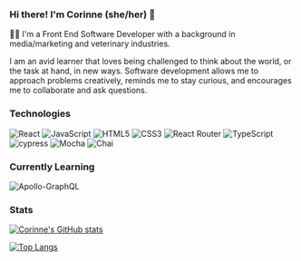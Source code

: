 ### Hi there! I'm Corinne (she/her) 👋

<!--
**CorCanavan/CorCanavan** is a ✨ _special_ ✨ repository because its `README.md` (this file) appears on your GitHub profile.

Here are some ideas to get you started:

- 🔭 I’m currently working on ...
- 🌱 I’m currently learning ...
- 👯 I’m looking to collaborate on ...
- 🤔 I’m looking for help with ...
- 💬 Ask me about ...
- 📫 How to reach me: ...
- 😄 Pronouns: ...
- ⚡ Fun fact: ...
-->

👩‍💻 I'm a Front End Software Developer with a background in media/marketing and veterinary industries. 

I am an avid learner that loves being challenged to think about the world, or the task at hand, in new ways. Software development allows me to approach problems creatively, reminds me to stay curious, and encourages me to collaborate and ask questions. 

### Technologies 

![React](https://img.shields.io/badge/react-%2320232a.svg?style=for-the-badge&logo=react&logoColor=%2361DAFB)
![JavaScript](https://img.shields.io/badge/javascript-%23323330.svg?style=for-the-badge&logo=javascript&logoColor=%23F7DF1E)
![HTML5](https://img.shields.io/badge/html5-%23E34F26.svg?style=for-the-badge&logo=html5&logoColor=white)
![CSS3](https://img.shields.io/badge/css3-%231572B6.svg?style=for-the-badge&logo=css3&logoColor=white)
![React Router](https://img.shields.io/badge/React_Router-CA4245?style=for-the-badge&logo=react-router&logoColor=white)
![TypeScript](https://img.shields.io/badge/typescript-%23007ACC.svg?style=for-the-badge&logo=typescript&logoColor=white)
![cypress](https://img.shields.io/badge/-cypress-%23E5E5E5?style=for-the-badge&logo=cypress&logoColor=058a5e)
![Mocha](https://img.shields.io/badge/-mocha-%238D6748?style=for-the-badge&logo=mocha&logoColor=white)
![Chai](https://img.shields.io/badge/chai-A30701?style=for-the-badge&logo=chai&logoColor=white)

### Currently Learning
![Apollo-GraphQL](https://img.shields.io/badge/-ApolloGraphQL-311C87?style=for-the-badge&logo=apollo-graphql)

### Stats
[![Corinne's GitHub stats](https://github-readme-stats.vercel.app/api?username=corcanavan&hide=stars&show_icons=true&theme=radical)](https://github.com/corcanavan/github-readme-stats)

[![Top Langs](https://github-readme-stats.vercel.app/api/top-langs/?username=corcanavan&layout=compact&theme=radical)](https://github.com/corcanavan/github-readme-stats)
